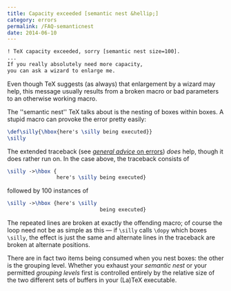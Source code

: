 ```yaml
---
title: Capacity exceeded [semantic nest &hellip;]
category: errors
permalink: /FAQ-semanticnest
date: 2014-06-10
---
```


```latex
! TeX capacity exceeded, sorry [semantic nest size=100].
...
If you really absolutely need more capacity,
you can ask a wizard to enlarge me.
```
Even though TeX suggests (as always) that enlargement by a wizard
may help, this message usually results from a broken macro or bad
parameters to an otherwise working macro.

The ''semantic nest'' TeX talks about is the nesting
of boxes within boxes.  A stupid macro can provoke the error pretty
easily:
```latex
\def\silly{\hbox{here's \silly being executed}}
\silly
```
The extended traceback
(see [_general advice_ on errors](FAQ-erroradvice))
_does_ help, though it does rather run on.  In the case above,
the traceback consists of
```latex
\silly ->\hbox {
                here's \silly being executed}
```
followed by 100 instances of
<!-- {% raw %} -->
```latex
\silly ->\hbox {here's \silly 
                              being executed}
```
<!-- {% endraw %} -->
The repeated lines are broken at exactly the offending macro; of
course the loop need not be as simple as this&nbsp;&mdash; if `\silly` calls
`\dopy` which boxes `\silly`, the effect is just the same and
alternate lines in the traceback are broken at alternate positions.

There are in fact two items being consumed when you nest boxes: the
other is the grouping level.  Whether you exhaust your 
_semantic nest_ or your permitted _grouping levels_ first is
controlled entirely by the relative size of the two different sets of
buffers in your (La)TeX executable.

